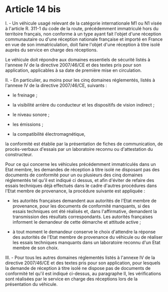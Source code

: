 # Article 14 bis

I. - Un véhicule usagé relevant de la catégorie internationale M1 ou N1 visée à l'article R. 311-1 du code de la route, précédemment immatriculé hors du territoire français, non conforme à un type ayant fait l'objet d'une réception communautaire ou d'une réception nationale française et importé en France en vue de son immatriculation, doit faire l'objet d'une réception à titre isolé auprès du service en charge des réceptions.

Le véhicule doit répondre aux domaines essentiels de sécurité listés à l'annexe IV de la directive 2007/46/CE et des textes pris pour son application, applicables à sa date de première mise en circulation.

II. - En particulier, au moins pour les cinq domaines réglementés, listés à l'annexe IV de la directive 2007/46/CE, suivants :

- le freinage ;

- la visibilité arrière du conducteur et les dispositifs de vision indirect ;

- le niveau sonore ;

- les émissions ;

- la compatibilité électromagnétique,

la conformité est établie par la présentation de fiches de communication, de procès-verbaux d'essais par un laboratoire reconnu ou d'attestation du constructeur.

Pour ce qui concerne les véhicules précédemment immatriculés dans un Etat membre, les demandes de réception à titre isolé ne disposant pas des documents de conformité pour un ou plusieurs des cinq domaines réglementés tel qu'il est indiqué ci dessus, et afin d'éviter de refaire des essais techniques déjà effectués dans le cadre d'autres procédures dans l'Etat membre de provenance, la procédure suivante est appliquée :

- les autorités françaises demandent aux autorités de l'Etat membre de provenance, pour les documents de conformité manquants, si des essais techniques ont été réalisés et, dans l'affirmative, demandent la transmission des résultats correspondants. Les autorités françaises informent le demandeur de cette démarche et attitude active ;

- à tout moment le demandeur conserve le choix d'attendre la réponse des autorités de l'Etat membre de provenance du véhicule ou de réaliser les essais techniques manquants dans un laboratoire reconnu d'un Etat membre de son choix.

III. - Pour tous les autres domaines réglementés listés à l'annexe IV de la directive 2007/46/CE et des textes pris pour son application, pour lesquels la demande de réception à titre isolé ne dispose pas de documents de conformité tel qu'il est indiqué ci-dessus, au paragraphe II, les vérifications sont réalisées par le service en charge des réceptions lors de la présentation du véhicule.
